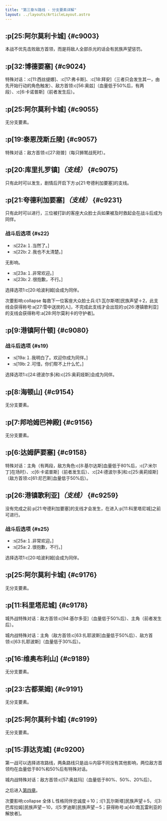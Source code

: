 ```yaml
---
title: "第三章Ｎ路线 - 分支要素详解"
layout: ../layouts/ArticleLayout.astro
---
```


<!-- 「继续拯救下去」 -->


## :p[25:阿尔莫利卡城] {#c9003} <!--3a_2-->

本战不优先击败敌方首领，而是将敌人全部杀光的话会有民族声望惩罚。


## :p[32:博德要塞] {#c9024} <!--3a_9_c-->

特殊对话：:c[11:西丝缇娜]、:c[17:弗卡斯]、:c[18:拜安]（三者只会发生其一，由先开始行动的角色触发）、敌方首领:c[56:奥兹]（血量低于50%后，有两段）、:c[6:卡诺普斯]（前者发生后）。


## :p[25:阿尔莫利卡城] {#c9055} <!--3a_24-->

无分支要素。


## :p[19:泰恩茂斯丘陵] {#c9057} <!--3a_26-->

特殊对话：敌方首领:c[27:刚普]（每只狮鹫战死时）。


## :p[20:库里扎罗镇]*（支线）* {#c9075} <!--3a_32-->

只有此时可以发生，剧情后开启下方:p[21:夸德利加要塞]的支线。


## :p[21:夸德利加要塞]*（支线）* {#c9231} <!--3a_120-->

只有此时可以进行，三位被打趴的客座大众脸士兵如果被及时救起会在战斗后成为同伴。

### 战斗后选项 {#s22}

* :s[22a:１.当然了。]
* :s[22b:２.我也不太清楚。]

无影响。

* :s[23a:１.非常欢迎。]
* :s[23b:２.很抱歉，不行。]

选择选项1:c[20:哈波利姆]会成为同伴。

次要影响:collapse
每救下一位客座大众脸士兵:l[1:瓦尔斯塔]民族声望＋2，此支线会获得称号:a[27:雪中送炭的人]，不完成此支线才会出现的:p[26:港镇歌利亚]的支线会获得称号:a[28:阿尔莫利卡的守护者]。


## :p[9:港镇阿什顿] {#c9080} <!--3a_32_e-->

### 战斗后选项 {#s19}

* :s[19a:１.我明白了。欢迎你成为同伴。]
* :s[19b:２.可惜，你们帮不上什么忙。]

选择选项1:c[24:德波尔多]和:c[25:奥莉娅斯]会成为同伴。


## :p[8:海顿山] {#c9154} <!--3a_48-->

无分支要素。


## :p[7:邦哈姆巴神殿] {#c9156} <!--3a_50-->

无分支要素。


## :p[6:达姆萨要塞] {#c9158} <!--3a_52-->

特殊对话：主角（有两段，敌方角色:c[8:基尔达斯]血量低于80%后，:c[7:米尔丁]在场时）、:c[6:卡诺普斯]（前者发生后）、:c[24:德波尔多]和:c[25:奥莉娅斯]（敌方首领:c[61:尼巴斯]血量低于50%后）。


## :p[26:港镇歌利亚]*（支线）* {#c9259} <!--3a_140-->

没有完成之前:p[21:夸德利加要塞]的支线才会发生，在进入:p[11:科里塔尼城]之前可进行。


### 战斗后选项 {#s25}

* :s[25a:１.非常欢迎。]
* :s[25a:２.很抱歉，不行。]

选择选项1:c[20:哈波利姆]会成为同伴。


## :p[25:阿尔莫利卡城] {#c9176} <!--3a_69-->

无分支要素。


## :p[11:科里塔尼城] {#c9178} <!--3a_95-->

城外战特殊对话：敌方首领:c[94:基尔多亚]（血量低于50%后）、主角（前者发生后）。

城内战特殊对话：主角（敌方首领:c[63:扎耶波斯]血量低于50%后）、敌方首领:c[63:扎耶波斯]（血量低于30%后）。


## :p[16:维奥布利山] {#c9189} <!--3a_74-->

无分支要素。


## :p[23:古都莱姆] {#c9191} <!--3a_76-->

无分支要素。


## :p[25:阿尔莫利卡城] {#c9199} <!--3a_83-->

无分支要素。


## :p[15:菲达克城] {#c9200} <!--3a_96-->

第一战可以选择进攻路线，两条路线只是战斗内容不同没有其他影响，两位敌方首领均在血量低于80%和50%后有特殊对话。

城内战特殊对话：敌方首领:c[57:奥兹玛]（血量低于80%、50%、20%后）。

之后进入[第四章](./optiondetails-4)。

次要影响:collapse
全体Ｌ性格同伴忠诚度＋10；:l[1:瓦尔斯塔]民族声望＋5，:l[3:巴库拉姆]民族声望－10，:l[5:罗迪斯]民族声望－5；获得称号:a[40:南瓦雷利亚的解放者]。
